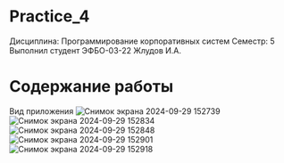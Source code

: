# Practice_4
Дисциплина: Программирование корпоративных систем
Семестр: 5
Выполнил студент ЭФБО-03-22 Жлудов И.А.

# Содержание работы
Вид приложения
![Снимок экрана 2024-09-29 152739](https://github.com/user-attachments/assets/dee9b5a3-df29-43cd-83d7-1fb4c0d94953)
![Снимок экрана 2024-09-29 152834](https://github.com/user-attachments/assets/e6cb6250-4a27-445c-b66a-f2bbffeb4ab8)
![Снимок экрана 2024-09-29 152848](https://github.com/user-attachments/assets/a062f2c9-283d-44ad-8430-93f80a87ae9e)
![Снимок экрана 2024-09-29 152901](https://github.com/user-attachments/assets/2b35850d-b64c-4fc9-9801-657744776cbd)
![Снимок экрана 2024-09-29 152918](https://github.com/user-attachments/assets/53eed93a-715a-4358-9c67-0294313cd931)
